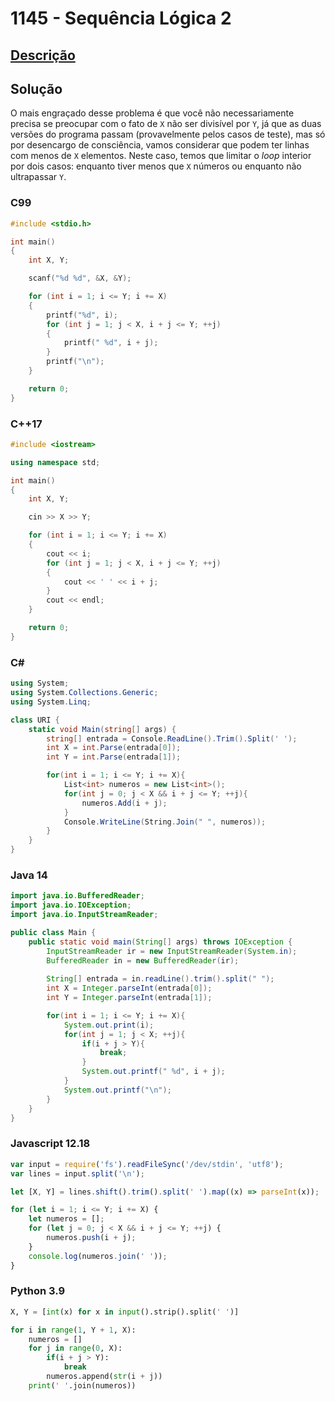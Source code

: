 # 1145 - Sequência Lógica 2

## [Descrição](https://www.beecrowd.com.br/judge/pt/problems/view/1145)

## Solução

O mais engraçado desse problema é que você não necessariamente precisa se preocupar com o fato de `X` não ser divisível por `Y`, já que as duas versões do programa passam (provavelmente pelos casos de teste), mas só por desencargo de consciência, vamos considerar que podem ter linhas com menos de `X` elementos. Neste caso, temos que limitar o _loop_ interior por dois casos: enquanto tiver menos que `X` números ou enquanto não ultrapassar `Y`.

### C99

```c
#include <stdio.h>

int main()
{
    int X, Y;

    scanf("%d %d", &X, &Y);

    for (int i = 1; i <= Y; i += X)
    {
        printf("%d", i);
        for (int j = 1; j < X, i + j <= Y; ++j)
        {
            printf(" %d", i + j);
        }
        printf("\n");
    }

    return 0;
}
```

### C++17

```cpp
#include <iostream>

using namespace std;

int main()
{
    int X, Y;

    cin >> X >> Y;

    for (int i = 1; i <= Y; i += X)
    {
        cout << i;
        for (int j = 1; j < X, i + j <= Y; ++j)
        {
            cout << ' ' << i + j;
        }
        cout << endl;
    }

    return 0;
}
```

### C#

```cs
using System;
using System.Collections.Generic;
using System.Linq;

class URI {
    static void Main(string[] args) {
        string[] entrada = Console.ReadLine().Trim().Split(' ');
        int X = int.Parse(entrada[0]);
        int Y = int.Parse(entrada[1]);

        for(int i = 1; i <= Y; i += X){
            List<int> numeros = new List<int>();
            for(int j = 0; j < X && i + j <= Y; ++j){
                numeros.Add(i + j);
            }
            Console.WriteLine(String.Join(" ", numeros));
        }
    }
}
```

### Java 14

```java
import java.io.BufferedReader;
import java.io.IOException;
import java.io.InputStreamReader;

public class Main {
    public static void main(String[] args) throws IOException {
        InputStreamReader ir = new InputStreamReader(System.in);
        BufferedReader in = new BufferedReader(ir);
    
        String[] entrada = in.readLine().trim().split(" ");
        int X = Integer.parseInt(entrada[0]);
        int Y = Integer.parseInt(entrada[1]);

        for(int i = 1; i <= Y; i += X){
            System.out.print(i);
            for(int j = 1; j < X; ++j){
                if(i + j > Y){
                    break;
                }
                System.out.printf(" %d", i + j);
            }
            System.out.printf("\n");
        }
    }
}
```

### Javascript 12.18

```js
var input = require('fs').readFileSync('/dev/stdin', 'utf8');
var lines = input.split('\n');

let [X, Y] = lines.shift().trim().split(' ').map((x) => parseInt(x));

for (let i = 1; i <= Y; i += X) {
    let numeros = [];
    for (let j = 0; j < X && i + j <= Y; ++j) {
        numeros.push(i + j);
    }
    console.log(numeros.join(' '));
}
```

### Python 3.9

```py
X, Y = [int(x) for x in input().strip().split(' ')]

for i in range(1, Y + 1, X):
    numeros = []
    for j in range(0, X):
        if(i + j > Y):
            break
        numeros.append(str(i + j))
    print(' '.join(numeros))
```